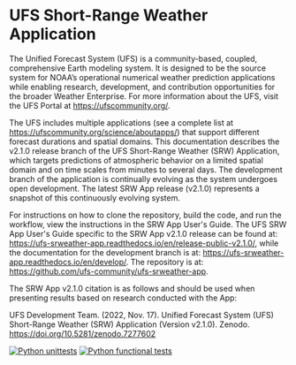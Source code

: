 # UFS Short-Range Weather Application

The Unified Forecast System (UFS) is a community-based, coupled, comprehensive Earth modeling system. It is designed to be the source system for NOAA’s operational numerical weather prediction applications while enabling research, development, and contribution opportunities for the broader Weather Enterprise. For more information about the UFS, visit the UFS Portal at https://ufscommunity.org/.

The UFS includes multiple applications (see a complete list at https://ufscommunity.org/science/aboutapps/) that support different forecast durations and spatial domains. This documentation describes the v2.1.0 release branch of the UFS Short-Range Weather (SRW) Application, which targets predictions of atmospheric behavior on a limited spatial domain and on time scales from minutes to several days. The development branch of the application is continually evolving as the system undergoes open development. The latest SRW App release (v2.1.0) represents a snapshot of this continuously evolving system. 

For instructions on how to clone the repository, build the code, and run the workflow, view the instructions in the SRW App User's Guide. The UFS SRW App User's Guide specific to the SRW App v2.1.0 release can be found at: https://ufs-srweather-app.readthedocs.io/en/release-public-v2.1.0/, while the documentation for the development branch is at: https://ufs-srweather-app.readthedocs.io/en/develop/. The repository is at: https://github.com/ufs-community/ufs-srweather-app.

The SRW App v2.1.0 citation is as follows and should be used when presenting results based on research conducted with the App:

UFS Development Team. (2022, Nov. 17). Unified Forecast System (UFS) Short-Range Weather (SRW) Application (Version v2.1.0). Zenodo. https://doi.org/10.5281/zenodo.7277602

[![Python unittests](https://github.com/ufs-community/ufs-srweather-app/actions/workflows/python_unittests.yaml/badge.svg)](https://github.com/ufs-community/ufs-srweather-app/actions/workflows/python_unittests.yaml)
[![Python functional tests](https://github.com/ufs-community/ufs-srweather-app/actions/workflows/python_func_tests.yaml/badge.svg)](https://github.com/ufs-community/ufs-srweather-app/actions/workflows/python_func_tests.yaml)

